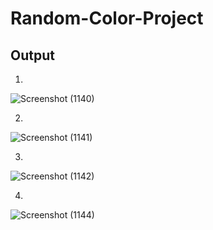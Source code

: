 # Random-Color-Project
## Output
1. 
![Screenshot (1140)](https://github.com/MohdAsad786/Rndome-Color-Project/assets/124057774/07172533-d865-417f-9d3d-d4ace785cc0b)

2.
![Screenshot (1141)](https://github.com/MohdAsad786/Rndome-Color-Project/assets/124057774/cec7b904-7b57-450c-ae14-b90eb002fbff)

3. 
![Screenshot (1142)](https://github.com/MohdAsad786/Rndome-Color-Project/assets/124057774/57fe085f-6081-4998-903c-62b2225d23c7)

4.
![Screenshot (1144)](https://github.com/MohdAsad786/Rndome-Color-Project/assets/124057774/f79bd96a-99ba-4050-8899-a9265b1701f0)
